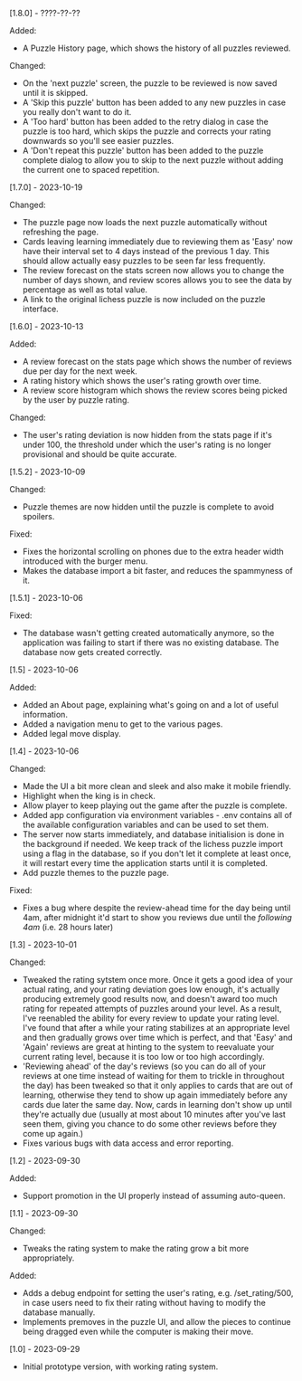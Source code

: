 [1.8.0] - ????-??-??

Added:
* A Puzzle History page, which shows the history of all puzzles reviewed.

Changed:
* On the 'next puzzle' screen, the puzzle to be reviewed is now saved until it is skipped.
* A 'Skip this puzzle' button has been added to any new puzzles in case you really don't want to
  do it.
* A 'Too hard' button has been added to the retry dialog in case the puzzle is too hard, which
  skips the puzzle and corrects your rating downwards so you'll see easier puzzles.
* A 'Don't repeat this puzzle' button has been added to the puzzle complete dialog to allow you to
  skip to the next puzzle without adding the current one to spaced repetition.

[1.7.0] - 2023-10-19

Changed:
* The puzzle page now loads the next puzzle automatically without refreshing the page.
* Cards leaving learning immediately due to reviewing them as 'Easy' now have their interval set
  to 4 days instead of the previous 1 day. This should allow actually easy puzzles to be seen far
  less frequently.
* The review forecast on the stats screen now allows you to change the number of days shown, and
  review scores allows you to see the data by percentage as well as total value.
* A link to the original lichess puzzle is now included on the puzzle interface.

[1.6.0] - 2023-10-13

Added:
* A review forecast on the stats page which shows the number of reviews due per day for the next
  week.
* A rating history which shows the user's rating growth over time.
* A review score histogram which shows the review scores being picked by the user by puzzle rating.

Changed:
* The user's rating deviation is now hidden from the stats page if it's under 100, the threshold
  under which the user's rating is no longer provisional and should be quite accurate.

[1.5.2] - 2023-10-09

Changed:
* Puzzle themes are now hidden until the puzzle is complete to avoid spoilers.

Fixed:
* Fixes the horizontal scrolling on phones due to the extra header width introduced with the burger
  menu.
* Makes the database import a bit faster, and reduces the spammyness of it.

[1.5.1] - 2023-10-06

Fixed:
* The database wasn't getting created automatically anymore, so the application was failing to
  start if there was no existing database. The database now gets created correctly.

[1.5] - 2023-10-06

Added:
* Added an About page, explaining what's going on and a lot of useful information.
* Added a navigation menu to get to the various pages.
* Added legal move display.

[1.4] - 2023-10-06

Changed:
* Made the UI a bit more clean and sleek and also make it mobile friendly.
* Highlight when the king is in check.
* Allow player to keep playing out the game after the puzzle is complete.
* Added app configuration via environment variables - .env contains all of the available
  configuration variables and can be used to set them.
* The server now starts immediately, and database initialision is done in the background if needed.
  We keep track of the lichess puzzle import using a flag in the database, so if you don't let it
  complete at least once, it will restart every time the application starts until it is completed.
* Add puzzle themes to the puzzle page.

Fixed:
* Fixes a bug where despite the review-ahead time for the day being until 4am, after midnight it'd
  start to show you reviews due until the *following 4am* (i.e. 28 hours later)

[1.3] - 2023-10-01

Changed:
* Tweaked the rating sytstem once more. Once it gets a good idea of your actual rating, and your
  rating deviation goes low enough, it's actually producing extremely good results now, and doesn't
  award too much rating for repeated attempts of puzzles around your level. As a result, I've
  reenabled the ability for every review to update your rating level. I've found that after a while
  your rating stabilizes at an appropriate level and then gradually grows over time which is
  perfect, and that 'Easy' and 'Again' reviews are great at hinting to the system to reevaluate
  your current rating level, because it is too low or too high accordingly.
* 'Reviewing ahead' of the day's reviews (so you can do all of your reviews at one time instead of
  waiting for them to trickle in throughout the day) has been tweaked so that it only applies to
  cards that are out of learning, otherwise they tend to show up again immediately before any cards
  due later the same day. Now, cards in learning don't show up until they're actually due (usually
  at most about 10 minutes after you've last seen them, giving you chance to do some other reviews
  before they come up again.)
* Fixes various bugs with data access and error reporting.

[1.2] - 2023-09-30

Added:
* Support promotion in the UI properly instead of assuming auto-queen.

[1.1] - 2023-09-30

Changed:
* Tweaks the rating system to make the rating grow a bit more appropriately.

Added:
* Adds a debug endpoint for setting the user's rating, e.g. /set_rating/500, in case users need to
  fix their rating without having to modify the database manually.
* Implements premoves in the puzzle UI, and allow the pieces to continue being dragged even while
  the computer is making their move.

[1.0] - 2023-09-29

* Initial prototype version, with working rating system.
